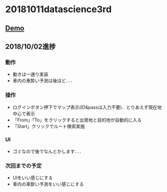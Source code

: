 # 20181011datascience3rd
<!-- ## [デモはこちら](https://t-macchinetta.github.io/20181011datascience3rd/){:target="_blank"} -->
## <a href="https://t-macchinetta.github.io/20181011datascience3rd/" target="_blank">Demo</a>
## 2018/10/02進捗
### 動作
- 動きは一通り実装
- 車内の車酔い予測は後ほど．．．

### 操作
- ログインボタン押下でマップ表示(ID&passは入力不要)．とりあえず現在地中心で表示
- 「From」「To」をクリックすると出発地と目的地が自動的に入る
- 「Start」クリックでルート検索実施

### UI
- ゴミなので後でなんとかします．．．

### 次回までの予定
- UIをいい感じにする
- 車内の車酔い予測をいい感じにする
